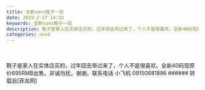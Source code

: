 ```yaml
---
title: 全新vans鞋子一双
date: 2019-2-17 14:33
keywords: 全新vans鞋子一双
description: 鞋子是家人在实体店买的，过年回去带过来了，个人不是很喜欢。全新40码现原价695RMB出售。非诚勿扰，谢谢。联系电话 小飞机 09150681896
categories: used
---
```

<td class="t_f" id="postmessage_3042942">

<br/>
<br/>
鞋子是家人在实体店买的，过年回去带过来了，个人不是很喜欢。全新40码现原价695RMB出售。非诚勿扰，谢谢。联系电话 小飞机 09150681896</td>
###### 转载自[菲龙网]
